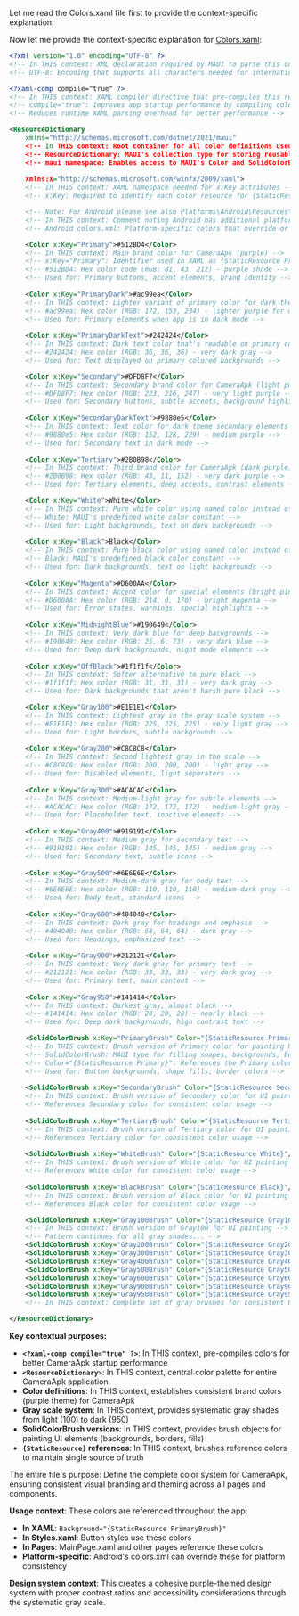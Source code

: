Let me read the Colors.xaml file first to provide the context-specific explanation:

Now let me provide the context-specific explanation for [Colors.xaml](cci:7://file:///c:/Users/Parth/Desktop/2025/Personl/MAUIAPP/CameraApk/Resources/Styles/Colors.xaml:0:0-0:0):

````xml
<?xml version="1.0" encoding="UTF-8" ?>
<!-- In THIS context: XML declaration required by MAUI to parse this color resource file -->
<!-- UTF-8: Encoding that supports all characters needed for international color names -->

<?xaml-comp compile="true" ?>
<!-- In THIS context: XAML compiler directive that pre-compiles this resource dictionary -->
<!-- compile="true": Improves app startup performance by compiling colors at build time -->
<!-- Reduces runtime XAML parsing overhead for better performance -->

<ResourceDictionary 
    xmlns="http://schemas.microsoft.com/dotnet/2021/maui"
    <!-- In THIS context: Root container for all color definitions used across CameraApk -->
    <!-- ResourceDictionary: MAUI's collection type for storing reusable resources -->
    <!-- maui namespace: Enables access to MAUI's Color and SolidColorBrush types -->
    
    xmlns:x="http://schemas.microsoft.com/winfx/2009/xaml">
    <!-- In THIS context: XAML namespace needed for x:Key attributes -->
    <!-- x:Key: Required to identify each color resource for {StaticResource} lookups -->

    <!-- Note: For Android please see also Platforms\Android\Resources\values\colors.xml -->
    <!-- In THIS context: Comment noting Android has additional platform-specific color definitions -->
    <!-- Android colors.xml: Platform-specific colors that override or supplement these MAUI colors -->

    <Color x:Key="Primary">#512BD4</Color>
    <!-- In THIS context: Main brand color for CameraApk (purple) -->
    <!-- x:Key="Primary": Identifier used in XAML as {StaticResource Primary} -->
    <!-- #512BD4: Hex color code (RGB: 81, 43, 212) - purple shade -->
    <!-- Used for: Primary buttons, accent elements, brand identity -->
    
    <Color x:Key="PrimaryDark">#ac99ea</Color>
    <!-- In THIS context: Lighter variant of primary color for dark theme -->
    <!-- #ac99ea: Hex color (RGB: 172, 153, 234) - lighter purple for dark backgrounds -->
    <!-- Used for: Primary elements when app is in dark mode -->
    
    <Color x:Key="PrimaryDarkText">#242424</Color>
    <!-- In THIS context: Dark text color that's readable on primary color backgrounds -->
    <!-- #242424: Hex color (RGB: 36, 36, 36) - very dark gray -->
    <!-- Used for: Text displayed on primary colored backgrounds -->

    <Color x:Key="Secondary">#DFD8F7</Color>
    <!-- In THIS context: Secondary brand color for CameraApk (light purple) -->
    <!-- #DFD8F7: Hex color (RGB: 223, 216, 247) - very light purple -->
    <!-- Used for: Secondary buttons, subtle accents, background highlights -->
    
    <Color x:Key="SecondaryDarkText">#9880e5</Color>
    <!-- In THIS context: Text color for dark theme secondary elements -->
    <!-- #9880e5: Hex color (RGB: 152, 128, 229) - medium purple -->
    <!-- Used for: Secondary text in dark mode -->
    
    <Color x:Key="Tertiary">#2B0B98</Color>
    <!-- In THIS context: Third brand color for CameraApk (dark purple) -->
    <!-- #2B0B98: Hex color (RGB: 43, 11, 152) - very dark purple -->
    <!-- Used for: Tertiary elements, deep accents, contrast elements -->

    <Color x:Key="White">White</Color>
    <!-- In THIS context: Pure white color using named color instead of hex -->
    <!-- White: MAUI's predefined white color constant -->
    <!-- Used for: Light backgrounds, text on dark backgrounds -->
    
    <Color x:Key="Black">Black</Color>
    <!-- In THIS context: Pure black color using named color instead of hex -->
    <!-- Black: MAUI's predefined black color constant -->
    <!-- Used for: Dark backgrounds, text on light backgrounds -->
    
    <Color x:Key="Magenta">#D600AA</Color>
    <!-- In THIS context: Accent color for special elements (bright pink) -->
    <!-- #D600AA: Hex color (RGB: 214, 0, 170) - bright magenta -->
    <!-- Used for: Error states, warnings, special highlights -->
    
    <Color x:Key="MidnightBlue">#190649</Color>
    <!-- In THIS context: Very dark blue for deep backgrounds -->
    <!-- #190649: Hex color (RGB: 25, 6, 73) - very dark blue -->
    <!-- Used for: Deep dark backgrounds, night mode elements -->
    
    <Color x:Key="OffBlack">#1f1f1f</Color>
    <!-- In THIS context: Softer alternative to pure black -->
    <!-- #1f1f1f: Hex color (RGB: 31, 31, 31) - very dark gray -->
    <!-- Used for: Dark backgrounds that aren't harsh pure black -->

    <Color x:Key="Gray100">#E1E1E1</Color>
    <!-- In THIS context: Lightest gray in the gray scale system -->
    <!-- #E1E1E1: Hex color (RGB: 225, 225, 225) - very light gray -->
    <!-- Used for: Light borders, subtle backgrounds -->
    
    <Color x:Key="Gray200">#C8C8C8</Color>
    <!-- In THIS context: Second lightest gray in the scale -->
    <!-- #C8C8C8: Hex color (RGB: 200, 200, 200) - light gray -->
    <!-- Used for: Disabled elements, light separators -->
    
    <Color x:Key="Gray300">#ACACAC</Color>
    <!-- In THIS context: Medium-light gray for subtle elements -->
    <!-- #ACACAC: Hex color (RGB: 172, 172, 172) - medium-light gray -->
    <!-- Used for: Placeholder text, inactive elements -->
    
    <Color x:Key="Gray400">#919191</Color>
    <!-- In THIS context: Medium gray for secondary text -->
    <!-- #919191: Hex color (RGB: 145, 145, 145) - medium gray -->
    <!-- Used for: Secondary text, subtle icons -->
    
    <Color x:Key="Gray500">#6E6E6E</Color>
    <!-- In THIS context: Medium-dark gray for body text -->
    <!-- #6E6E6E: Hex color (RGB: 110, 110, 110) - medium-dark gray -->
    <!-- Used for: Body text, standard icons -->
    
    <Color x:Key="Gray600">#404040</Color>
    <!-- In THIS context: Dark gray for headings and emphasis -->
    <!-- #404040: Hex color (RGB: 64, 64, 64) - dark gray -->
    <!-- Used for: Headings, emphasized text -->
    
    <Color x:Key="Gray900">#212121</Color>
    <!-- In THIS context: Very dark gray for primary text -->
    <!-- #212121: Hex color (RGB: 33, 33, 33) - very dark gray -->
    <!-- Used for: Primary text, main content -->
    
    <Color x:Key="Gray950">#141414</Color>
    <!-- In THIS context: Darkest gray, almost black -->
    <!-- #141414: Hex color (RGB: 20, 20, 20) - nearly black -->
    <!-- Used for: Deep dark backgrounds, high contrast text -->

    <SolidColorBrush x:Key="PrimaryBrush" Color="{StaticResource Primary}"/>
    <!-- In THIS context: Brush version of Primary color for painting UI elements -->
    <!-- SolidColorBrush: MAUI type for filling shapes, backgrounds, borders -->
    <!-- Color="{StaticResource Primary}": References the Primary color defined above -->
    <!-- Used for: Button backgrounds, shape fills, border colors -->
    
    <SolidColorBrush x:Key="SecondaryBrush" Color="{StaticResource Secondary}"/>
    <!-- In THIS context: Brush version of Secondary color for UI painting -->
    <!-- References Secondary color for consistent color usage -->
    
    <SolidColorBrush x:Key="TertiaryBrush" Color="{StaticResource Tertiary}"/>
    <!-- In THIS context: Brush version of Tertiary color for UI painting -->
    <!-- References Tertiary color for consistent color usage -->
    
    <SolidColorBrush x:Key="WhiteBrush" Color="{StaticResource White}"/>
    <!-- In THIS context: Brush version of White color for UI painting -->
    <!-- References White color for consistent color usage -->
    
    <SolidColorBrush x:Key="BlackBrush" Color="{StaticResource Black}"/>
    <!-- In THIS context: Brush version of Black color for UI painting -->
    <!-- References Black color for consistent color usage -->

    <SolidColorBrush x:Key="Gray100Brush" Color="{StaticResource Gray100}"/>
    <!-- In THIS context: Brush version of Gray100 for UI painting -->
    <!-- Pattern continues for all gray shades... -->
    <SolidColorBrush x:Key="Gray200Brush" Color="{StaticResource Gray200}"/>
    <SolidColorBrush x:Key="Gray300Brush" Color="{StaticResource Gray300}"/>
    <SolidColorBrush x:Key="Gray400Brush" Color="{StaticResource Gray400}"/>
    <SolidColorBrush x:Key="Gray500Brush" Color="{StaticResource Gray500}"/>
    <SolidColorBrush x:Key="Gray600Brush" Color="{StaticResource Gray600}"/>
    <SolidColorBrush x:Key="Gray900Brush" Color="{StaticResource Gray900}"/>
    <SolidColorBrush x:Key="Gray950Brush" Color="{StaticResource Gray950}"/>
    <!-- In THIS context: Complete set of gray brushes for consistent UI painting -->

</ResourceDictionary>
````

**Key contextual purposes:**

* **`<?xaml-comp compile="true" ?>`**: In THIS context, pre-compiles colors for better CameraApk startup performance
* **`<ResourceDictionary>`**: In THIS context, central color palette for entire CameraApk application
* **Color definitions**: In THIS context, establishes consistent brand colors (purple theme) for CameraApk
* **Gray scale system**: In THIS context, provides systematic gray shades from light (100) to dark (950)
* **SolidColorBrush versions**: In THIS context, provides brush objects for painting UI elements (backgrounds, borders, fills)
* **`{StaticResource}` references**: In THIS context, brushes reference colors to maintain single source of truth

The entire file's purpose: Define the complete color system for CameraApk, ensuring consistent visual branding and theming across all pages and components.

**Usage context**: These colors are referenced throughout the app:

* **In XAML**: `Background="{StaticResource PrimaryBrush}"`
* **In Styles.xaml**: Button styles use these colors
* **In Pages**: MainPage.xaml and other pages reference these colors
* **Platform-specific**: Android's colors.xml can override these for platform consistency

**Design system context**: This creates a cohesive purple-themed design system with proper contrast ratios and accessibility considerations through the systematic gray scale.
